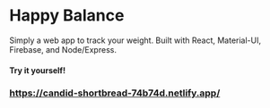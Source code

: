 # Happy Balance

Simply a web app to track your weight. Built with React, Material-UI, Firebase, and Node/Express. 

#### Try it yourself!

### https://candid-shortbread-74b74d.netlify.app/
